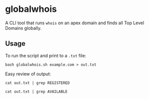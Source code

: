 # globalwhois
A CLI tool that runs `whois` on an apex domain and finds all Top Level Domains globally.

## Usage
To run the script and print to a `.txt` file:

`bash globalwhois.sh example.com > out.txt`

Easy review of output:

`cat out.txt | grep REGISTERED`

`cat out.txt | grep AVAILABLE`
